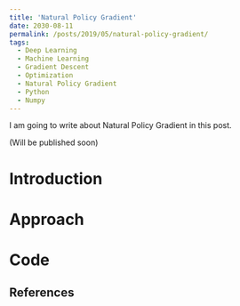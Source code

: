 ```yaml
---
title: 'Natural Policy Gradient'
date: 2030-08-11
permalink: /posts/2019/05/natural-policy-gradient/
tags:
  - Deep Learning
  - Machine Learning
  - Gradient Descent
  - Optimization
  - Natural Policy Gradient
  - Python
  - Numpy
---
```


I am going to write about Natural Policy Gradient in this post.

(Will be published soon)

Introduction
======

Approach
======

Code
======

References
------
